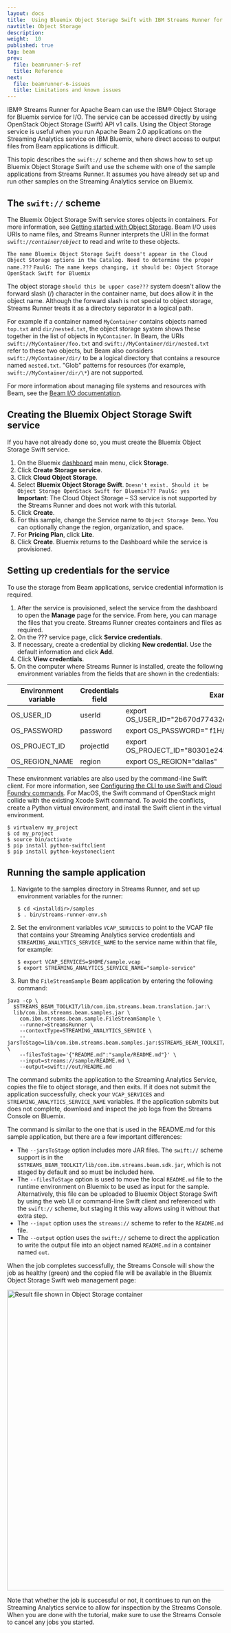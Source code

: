 ```yaml
---
layout: docs
title:  Using Bluemix Object Storage Swift with IBM Streams Runner for Apache Beam
navtitle: Object Storage
description:  
weight:  10
published: true
tag: beam
prev:
  file: beamrunner-5-ref
  title: Reference
next:
  file: beamrunner-6-issues
  title: Limitations and known issues
---
```


IBM® Streams Runner for Apache Beam can use the IBM® Object Storage for Bluemix service for I/O. The service can be accessed directly by using OpenStack Object Storage (Swift) API v1 calls. Using the Object Storage service is useful when you run Apache Beam 2.0 applications on the Streaming Analytics service on IBM Bluemix, where direct access to output files from Beam applications is difficult.

This topic describes the `swift://` scheme and then shows how to set up Bluemix Object Storage Swift and use the scheme with one of the sample applications from Streams Runner. It assumes you have already set up and run other samples on the Streaming Analytics service on Bluemix.

## The `swift://` scheme

The Bluemix Object Storage Swift service stores objects in containers. For more information, see [Getting started with Object Storage](https://console.stage1.bluemix.net/docs/services/ObjectStorage/index.html). Beam I/O uses URIs to name files, and Streams Runner interprets the URI in the format <code>swift://_container_/_object_</code> to read and write to these objects.

`The name Bluemix Object Storage Swift doesn't appear in the Cloud Object Storage options in the Catalog. Need to determine the proper name.???`
`PaulG: The name keeps changing, it should be: Object Storage OpenStack Swift for Bluemix`

The object storage `should this be upper case???` system doesn't allow the forward slash (/) character in the container name, but does allow it in the object name. Although the forward slash is not special to object storage, Streams Runner treats it as a directory separator in a logical path.

For example if a container named `MyContainer` contains objects named `top.txt` and `dir/nested.txt`, the object storage system shows these together in the list of objects in `MyContainer`. In Beam, the URIs `swift://MyContainer/foo.txt` and `swift://MyContainer/dir/nested.txt` refer to these two objects, but Beam also considers `swift://MyContainer/dir/` to be a logical directory that contains a resource named `nested.txt`. "Glob" patterns for resources (for example, `swift://MyContainer/dir/\*`) are not supported.

For more information about managing file systems and resources with Beam, see the [Beam I/O documentation](https://beam.apache.org/documentation/sdks/javadoc/2.0.0/org/apache/beam/sdk/io/package-summary.html).

## Creating the Bluemix Object Storage Swift service

If you have not already done so, you must create the Bluemix Object Storage Swift service.

1. On the Bluemix [dashboard](https://console.bluemix.net/dashboard) main menu, click **Storage**.
2. Click **Create Storage service**.
3. Click **Cloud Object Storage**.
4. Select **Bluemix Object Storage Swift**. `Doesn't exist. Should it be Object Storage OpenStack Swift for Bluemix??? PaulG: yes`  
  **Important**: The Cloud Object Storage – S3 service is not supported by the Streams Runner and does not work with this tutorial.
5. Click **Create**.
6. For this sample, change the Service name to `Object Storage Demo`. You can optionally change the region, organization, and space.
7. For **Pricing Plan**, click **Lite**.
8. Click **Create**. Bluemix returns to the Dashboard while the service is provisioned.

## Setting up credentials for the service

To use the storage from Beam applications, service credential information is required.

1. After the service is provisioned, select the service from the dashboard to open the **Manage** page for the service. From here, you can manage the files that you create. Streams Runner creates containers and files as required.
2. On the ??? service page, click **Service credentials**.
3. If necessary, create a credential by clicking **New credential**. Use the default information and click **Add**.
4. Click **View credentials**.
5. On the computer where Streams Runner is installed, create the following environment variables from the fields that are shown in the credentials:

| Environment variable | Credentials field | Example |
| --- | --- | --- |
| OS\_USER\_ID | userId | export OS\_USER\_ID="2b670d77432e4cf2bd128ef9ff61fa56" |
| OS\_PASSWORD | password | export OS\_PASSWORD=" f1H/~BIO.=s0wuT9" |
| OS\_PROJECT\_ID | projectId | export OS\_PROJECT\_ID="80301e24254f4ffb81d53f0cddccad78" |
| OS\_REGION\_NAME | region | export OS\_REGION="dallas" |


These environment variables are also used by the command-line Swift client.
For more information, see [Configuring the CLI to use Swift and Cloud Foundry commands](https://console.stage1.bluemix.net/docs/services/ObjectStorage/os_configuring.html).
For MacOS, the Swift command of OpenStack might collide with the existing Xcode Swift command. To avoid the conflicts, create a Python virtual environment, and install the Swift client in the virtual environment.

```
$ virtualenv my_project
$ cd my_project
$ source bin/activate
$ pip install python-swiftclient
$ pip install python-keystoneclient
```

## Running the sample application

1. Navigate to the samples directory in Streams Runner, and set up environment variables for the runner:

    ```
    $ cd <installdir>/samples
    $ . bin/streams-runner-env.sh
    ```

2. Set the environment variables `VCAP_SERVICES` to point to the VCAP file that contains your Streaming Analytics service credentials and `STREAMING_ANALYTICS_SERVICE_NAME` to the service name within that file, for example:

    ```
    $ export VCAP_SERVICES=$HOME/sample.vcap
    $ export STREAMING_ANALYTICS_SERVICE_NAME="sample-service"
    ```

3. Run the `FileStreamSample` Beam application by entering the following command:

```
java -cp \
  $STREAMS_BEAM_TOOLKIT/lib/com.ibm.streams.beam.translation.jar:\
  lib/com.ibm.streams.beam.samples.jar \
    com.ibm.streams.beam.sample.FileStreamSample \
    --runner=StreamsRunner \
    --contextType=STREAMING_ANALYTICS_SERVICE \
    --jarsToStage=lib/com.ibm.streams.beam.samples.jar:$STREAMS_BEAM_TOOLKIT/lib/com.ibm.streams.beam.sdk.jar \
    --filesToStage='{"README.md":"sample/README.md"}' \
    --input=streams://sample/README.md \
    --output=swift://out/README.md
```

The command submits the application to the Streaming Analytics Service, copies the file to object storage, and then exits. If it does not submit the application successfully, check your `VCAP_SERVICES` and `STREAMING_ANALYTICS_SERVICE_NAME` variables. If the application submits but does not complete, download and inspect the job logs from the Streams Console on Bluemix.

The command is similar to the one that is used in the README.md for this sample application, but there are a few important differences:

- The `--jarsToStage` option includes more JAR files. The `swift://` scheme support is in the `$STREAMS_BEAM_TOOLKIT/lib/com.ibm.streams.beam.sdk.jar`, which is not staged by default and so must be included here.
- The `--filesToStage` option is used to move the local `README.md` file to the runtime environment on Bluemix to be used as input for the sample. Alternatively, this file can be uploaded to Bluemix Object Storage Swift by using the web UI or command-line Swift client and referenced with the `swift://` scheme, but staging it this way allows using it without that extra step.
- The `--input` option uses the `streams://` scheme to refer to the `README.md` file.
- The `--output` option uses the `swift://` scheme to direct the application to write the output file into an object named `README.md` in a container named `out`.

When the job completes successfully, the Streams Console will show the job as healthy (green) and the copied file will be available in the Bluemix Object Storage Swift web management page:

<img src="/streamsx.documentation/images/beamrunner/objectstorageresult.jpg" alt="Result file shown in Object Storage container" width="700" />

Note that whether the job is successful or not, it continues to run on the Streaming Analytics service to allow for inspection by the Streams Console. When you are done with the tutorial, make sure to use the Streams Console to cancel any jobs you started.
